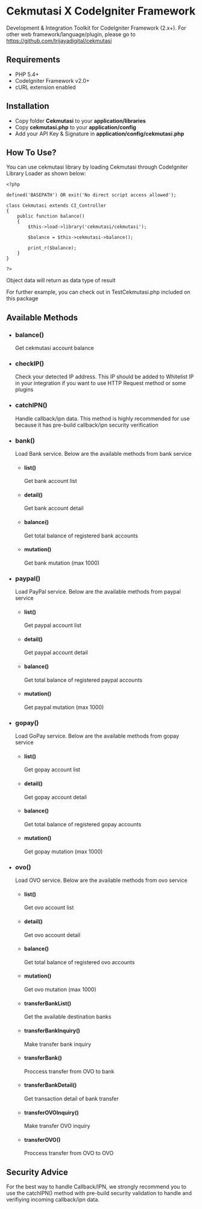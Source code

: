 # Cekmutasi X CodeIgniter Framework

Development &amp; Integration Toolkit for CodeIgniter Framework (2.x+). For other web framework/language/plugin, please go to https://github.com/trijayadigital/cekmutasi

## Requirements

- PHP 5.4+
- CodeIgniter Framework v2.0+
- cURL extension enabled

## Installation

- Copy folder **Cekmutasi** to your **application/libraries**
- Copy **cekmutasi.php** to your **application/config**
- Add your API Key & Signature in **application/config/cekmutasi.php**

## How To Use?

You can use cekmutasi library by loading Cekmutasi through CodeIgniter Library Loader as shown below:

<pre><code>&lt;?php

defined('BASEPATH') OR exit('No direct script access allowed');

class Cekmutasi extends CI_Controller
{
	public function balance()
	{
		$this->load->library('cekmutasi/cekmutasi');

		$balance = $this->cekmutasi->balance();

		print_r($balance);
	}
}

?&gt;</code></pre>

Object data will return as data type of result

For further example, you can check out in TestCekmutasi.php included on this package

## Available Methods

* ### balance()
	Get cekmutasi account balance

* ### checkIP()
	Check your detected IP address. This IP should be added to Whitelist IP in your integration if you want to use HTTP Request method or some plugins
	
* ### catchIPN()
	Handle callback/ipn data. This method is highly recommended for use because it has pre-build callback/ipn security verification
	
* ### bank()
	Load Bank service. Below are the available methods from bank service
	- #### list()
		Get bank account list
		
	- #### detail()
		Get bank account detail
		
	- #### balance()
		Get total balance of registered bank accounts
		
	- #### mutation()
		Get bank mutation (max 1000)

* ### paypal()
	Load PayPal service. Below are the available methods from paypal service
	- #### list()
		Get paypal account list
		
	- #### detail()
		Get paypal account detail
		
	- #### balance()
		Get total balance of registered paypal accounts
		
	- #### mutation()
		Get paypal mutation (max 1000)
	
* ### gopay()
	Load GoPay service. Below are the available methods from gopay service
	- #### list()
		Get gopay account list
		
	- #### detail()
		Get gopay account detail
		
	- #### balance()
		Get total balance of registered gopay accounts
		
	- #### mutation()
		Get gopay mutation (max 1000)
	
* ### ovo()
	Load OVO service. Below are the available methods from ovo service
	- #### list()
		Get ovo account list
		
	- #### detail()
		Get ovo account detail
		
	- #### balance()
		Get total balance of registered ovo accounts
		
	- #### mutation()
		Get ovo mutation (max 1000)
		
	- #### transferBankList()
		Get the available destination banks
	
	- #### transferBankInquiry()
		Make transfer bank inquiry
		
	- #### transferBank()
		Proccess transfer from OVO to bank
		
	- #### transferBankDetail()
		Get transaction detail of bank transfer
	
	- #### transferOVOInquiry()
		Make transfer OVO inquiry
		
	- #### transferOVO()
		Proccess transfer from OVO to OVO

## Security Advice

For the best way to handle Callback/IPN, we strongly recommend you to use the catchIPN() method with pre-build security validation to handle and verifiying incoming callback/ipn data.
